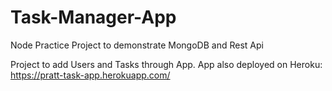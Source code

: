 # Task-Manager-App
Node Practice Project to demonstrate MongoDB and Rest Api

Project to add Users and Tasks through App. App also deployed on Heroku: https://pratt-task-app.herokuapp.com/
